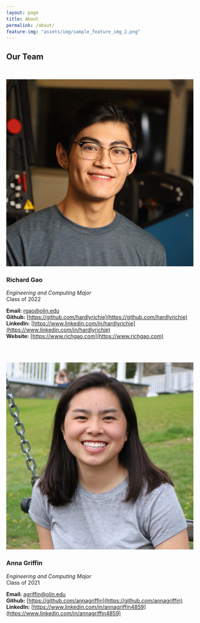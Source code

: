 ```yaml
---
layout: page
title: About
permalink: /about/
feature-img: "assets/img/sample_feature_img_2.png"
---
```




## Our Team
<br>

![](assets/img/richard.jpeg)

### Richard Gao
*Engineering and Computing Major*<br>
Class of 2022

**Email:** rgao@olin.edu<br>
**Github:** [https://github.com/hardlyrichie](https://github.com/hardlyrichie)<br>
**LinkedIn:** [https://www.linkedin.com/in/hardlyrichie](https://www.linkedin.com/in/hardlyrichie)<br>
**Website:** [https://www.richgao.com](https://www.richgao.com)

<br>
<br>

![](assets/img/anna.png)

### Anna Griffin
*Engineering and Computing Major*<br>
Class of 2021

**Email:** agriffin@olin.edu<br>
**Github:** [https://github.com/annagriffin](https://github.com/annagriffin)<br>
**LinkedIn:** [https://www.linkedin.com/in/annagriffin4859](https://www.linkedin.com/in/annagriffin4859)



